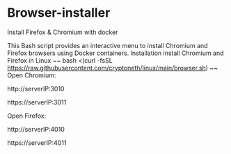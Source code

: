 # Browser-installer
Install Firefox & Chromium with docker

This Bash script provides an interactive menu to install Chromium and Firefox browsers using Docker containers.
Installation
install Chromium and Firefox in Linux
~~
bash <(curl -fsSL https://raw.githubusercontent.com/cryptoneth/linux/main/browser.sh)
~~
Open Chromium:

http://serverIP:3010

https://serverIP:3011

Open Firefox:

http://serverIP:4010

https://serverIP:4011

